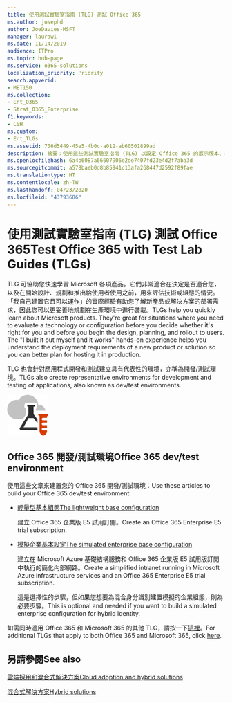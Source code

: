 ```yaml
---
title: 使用測試實驗室指南 (TLG) 測試 Office 365
ms.author: josephd
author: JoeDavies-MSFT
manager: laurawi
ms.date: 11/14/2019
audience: ITPro
ms.topic: hub-page
ms.service: o365-solutions
localization_priority: Priority
search.appverid:
- MET150
ms.collection:
- Ent_O365
- Strat_O365_Enterprise
f1.keywords:
- CSH
ms.custom:
- Ent_TLGs
ms.assetid: 706d5449-45e5-4b0c-a012-ab60501899ad
description: 摘要：使用這些測試實驗室指南 (TLG) 以設定 Office 365 的展示版本、概念證明或開發/測試環境。
ms.openlocfilehash: 6a4b6087a66607906e2de7407fd23e4d2f7aba3d
ms.sourcegitcommit: a578baeb0d8b85941c13afa268447d2592f89fae
ms.translationtype: HT
ms.contentlocale: zh-TW
ms.lasthandoff: 04/23/2020
ms.locfileid: "43793686"
---
```

# <a name="test-office-365-with-test-lab-guides-tlgs"></a><span data-ttu-id="d6b36-103">使用測試實驗室指南 (TLG) 測試 Office 365</span><span class="sxs-lookup"><span data-stu-id="d6b36-103">Test Office 365 with Test Lab Guides (TLGs)</span></span>

<span data-ttu-id="d6b36-p101">TLG 可協助您快速學習 Microsoft 各項產品。它們非常適合在決定是否適合您，以及在開始設計、規劃和推出給使用者使用之前，用來評估技術或組態的情況。「我自己建置它且可以運作」的實際經驗有助您了解新產品或解決方案的部署需求，因此您可以更妥善地規劃在生產環境中進行裝載。</span><span class="sxs-lookup"><span data-stu-id="d6b36-p101">TLGs help you quickly learn about Microsoft products. They're great for situations where you need to evaluate a technology or configuration before you decide whether it's right for you and before you begin the design, planning, and rollout to users. The "I built it out myself and it works" hands-on experience helps you understand the deployment requirements of a new product or solution so you can better plan for hosting it in production.</span></span>
  
<span data-ttu-id="d6b36-107">TLG 也會針對應用程式開發和測試建立具有代表性的環境，亦稱為開發/測試環境。</span><span class="sxs-lookup"><span data-stu-id="d6b36-107">TLGs also create representative environments for development and testing of applications, also known as dev/test environments.</span></span>
  
![Microsoft Cloud 中的測試實驗室指南](media/24ad0d1b-3274-40fb-972a-b8188b7268d1.png)
  
## <a name="office-365-devtest-environment"></a><span data-ttu-id="d6b36-109">Office 365 開發/測試環境</span><span class="sxs-lookup"><span data-stu-id="d6b36-109">Office 365 dev/test environment</span></span>

<span data-ttu-id="d6b36-110">使用這些文章來建置您的 Office 365 開發/測試環境︰</span><span class="sxs-lookup"><span data-stu-id="d6b36-110">Use these articles to build your Office 365 dev/test environment:</span></span>
  
- [<span data-ttu-id="d6b36-111">輕量型基本組態</span><span class="sxs-lookup"><span data-stu-id="d6b36-111">The lightweight base configuration</span></span>](https://docs.microsoft.com/microsoft-365/enterprise/lightweight-base-configuration-microsoft-365-enterprise)
    
    <span data-ttu-id="d6b36-112">建立 Office 365 企業版 E5 試用訂閱。</span><span class="sxs-lookup"><span data-stu-id="d6b36-112">Create an Office 365 Enterprise E5 trial subscription.</span></span>

- [<span data-ttu-id="d6b36-113">模擬企業基本設定</span><span class="sxs-lookup"><span data-stu-id="d6b36-113">The simulated enterprise base configuration</span></span>](https://docs.microsoft.com/microsoft-365/enterprise/simulated-ent-base-configuration-microsoft-365-enterprise)
    
    <span data-ttu-id="d6b36-114">建立在 Microsoft Azure 基礎結構服務和 Office 365 企業版 E5 試用版訂閱中執行的簡化內部網路。</span><span class="sxs-lookup"><span data-stu-id="d6b36-114">Create a simplified intranet running in Microsoft Azure infrastructure services and an Office 365 Enterprise E5 trial subscription.</span></span> 

    <span data-ttu-id="d6b36-115">這是選擇性的步驟，但如果您想要為混合身分識別建置模擬的企業組態，則為必要步驟。</span><span class="sxs-lookup"><span data-stu-id="d6b36-115">This is optional and needed if you want to build a simulated enterprise configuration for hybrid identity.</span></span>
    
<span data-ttu-id="d6b36-116">如需同時適用 Office 365 和 Microsoft 365 的其他 TLG，請按一下[這裡](https://docs.microsoft.com/microsoft-365/enterprise/m365-enterprise-test-lab-guides)。</span><span class="sxs-lookup"><span data-stu-id="d6b36-116">For additional TLGs that apply to both Office 365 and Microsoft 365, click [here](https://docs.microsoft.com/microsoft-365/enterprise/m365-enterprise-test-lab-guides).</span></span>  
    
## <a name="see-also"></a><span data-ttu-id="d6b36-117">另請參閱</span><span class="sxs-lookup"><span data-stu-id="d6b36-117">See also</span></span>

[<span data-ttu-id="d6b36-118">雲端採用和混合式解決方案</span><span class="sxs-lookup"><span data-stu-id="d6b36-118">Cloud adoption and hybrid solutions</span></span>](cloud-adoption-and-hybrid-solutions.yml)
  
[<span data-ttu-id="d6b36-119">混合式解決方案</span><span class="sxs-lookup"><span data-stu-id="d6b36-119">Hybrid solutions</span></span>](hybrid-solutions.md)
